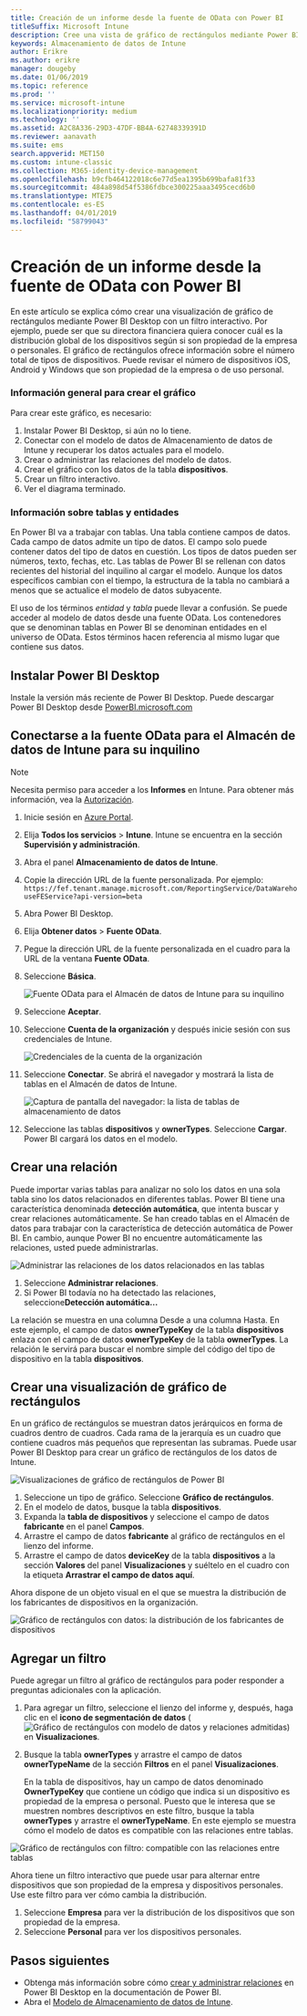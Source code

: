 ```yaml
---
title: Creación de un informe desde la fuente de OData con Power BI
titleSuffix: Microsoft Intune
description: Cree una vista de gráfico de rectángulos mediante Power BI Desktop con un filtro interactivo de la API de Almacenamiento de datos de Intune.
keywords: Almacenamiento de datos de Intune
author: Erikre
ms.author: erikre
manager: dougeby
ms.date: 01/06/2019
ms.topic: reference
ms.prod: ''
ms.service: microsoft-intune
ms.localizationpriority: medium
ms.technology: ''
ms.assetid: A2C8A336-29D3-47DF-BB4A-62748339391D
ms.reviewer: aanavath
ms.suite: ems
search.appverid: MET150
ms.custom: intune-classic
ms.collection: M365-identity-device-management
ms.openlocfilehash: b9cfb464122018c6e77d5ea1395b699bafa81f33
ms.sourcegitcommit: 484a898d54f5386fdbce300225aaa3495cecd6b0
ms.translationtype: MTE75
ms.contentlocale: es-ES
ms.lasthandoff: 04/01/2019
ms.locfileid: "58799043"
---
```

# <a name="create-a-report-from-the-odata-feed-with-power-bi"></a>Creación de un informe desde la fuente de OData con Power BI

En este artículo se explica cómo crear una visualización de gráfico de rectángulos mediante Power BI Desktop con un filtro interactivo. Por ejemplo, puede ser que su directora financiera quiera conocer cuál es la distribución global de los dispositivos según si son propiedad de la empresa o personales. El gráfico de rectángulos ofrece información sobre el número total de tipos de dispositivos. Puede revisar el número de dispositivos iOS, Android y Windows que son propiedad de la empresa o de uso personal.

### <a name="overview-of-creating-the-chart"></a>Información general para crear el gráfico

Para crear este gráfico, es necesario:
1. Instalar Power BI Desktop, si aún no lo tiene.
2. Conectar con el modelo de datos de Almacenamiento de datos de Intune y recuperar los datos actuales para el modelo.
3. Crear o administrar las relaciones del modelo de datos.
4. Crear el gráfico con los datos de la tabla **dispositivos**.
5. Crear un filtro interactivo.
6. Ver el diagrama terminado.

### <a name="a-note-about-tables-and-entities"></a>Información sobre tablas y entidades

En Power BI va a trabajar con tablas. Una tabla contiene campos de datos. Cada campo de datos admite un tipo de datos. El campo solo puede contener datos del tipo de datos en cuestión. Los tipos de datos pueden ser números, texto, fechas, etc. Las tablas de Power BI se rellenan con datos recientes del historial del inquilino al cargar el modelo. Aunque los datos específicos cambian con el tiempo, la estructura de la tabla no cambiará a menos que se actualice el modelo de datos subyacente.

El uso de los términos _entidad_ y _tabla_ puede llevar a confusión. Se puede acceder al modelo de datos desde una fuente OData. Los contenedores que se denominan tablas en Power BI se denominan entidades en el universo de OData. Estos términos hacen referencia al mismo lugar que contiene sus datos.

## <a name="install-power-bi-desktop"></a>Instalar Power BI Desktop

Instale la versión más reciente de Power BI Desktop. Puede descargar Power BI Desktop desde [PowerBI.microsoft.com](https://powerbi.microsoft.com/desktop)

## <a name="connect-to-the-odata-feed-for-the-intune-data-warehouse-for-your-tenant"></a>Conectarse a la fuente OData para el Almacén de datos de Intune para su inquilino

> [!Note]  
> Necesita permiso para acceder a los **Informes** en Intune. Para obtener más información, vea la [Autorización](reports-api-url.md).

1. Inicie sesión en [Azure Portal](https://portal.azure.com).
2. Elija **Todos los servicios** > **Intune**. Intune se encuentra en la sección **Supervisión y administración**.
3. Abra el panel **Almacenamiento de datos de Intune**.
4. Copie la dirección URL de la fuente personalizada. Por ejemplo: `https://fef.tenant.manage.microsoft.com/ReportingService/DataWarehouseFEService?api-version=beta`
5. Abra Power BI Desktop.
6. Elija **Obtener datos** > **Fuente OData**.
7. Pegue la dirección URL de la fuente personalizada en el cuadro para la URL de la ventana **Fuente OData**.
8. Seleccione **Básica**.

    ![Fuente OData para el Almacén de datos de Intune para su inquilino](media/reports-create-01-odatafeed.png)

9. Seleccione **Aceptar**.
10. Seleccione **Cuenta de la organización** y después inicie sesión con sus credenciales de Intune.

    ![Credenciales de la cuenta de la organización](media/reports-create-02-org-account.png)

11. Seleccione **Conectar**. Se abrirá el navegador y mostrará la lista de tablas en el Almacén de datos de Intune.

    ![Captura de pantalla del navegador: la lista de tablas de almacenamiento de datos](media/reports-create-02-loadentities.png)

12. Seleccione las tablas **dispositivos** y **ownerTypes**.  Seleccione **Cargar**. Power BI cargará los datos en el modelo.

## <a name="create-a-relationship"></a>Crear una relación

Puede importar varias tablas para analizar no solo los datos en una sola tabla sino los datos relacionados en diferentes tablas.  Power BI tiene una característica denominada **detección automática**, que intenta buscar y crear relaciones automáticamente. Se han creado tablas en el Almacén de datos para trabajar con la característica de detección automática de Power BI. En cambio, aunque Power BI no encuentre automáticamente las relaciones, usted puede administrarlas.

![Administrar las relaciones de los datos relacionados en las tablas](media/reports-create-03-managerelationships.png)

1. Seleccione **Administrar relaciones**.
2. Si Power BI todavía no ha detectado las relaciones, seleccione**Detección automática...**

La relación se muestra en una columna Desde a una columna Hasta. En este ejemplo, el campo de datos **ownerTypeKey** de la tabla **dispositivos** enlaza con el campo de datos **ownerTypeKey** de la tabla **ownerTypes**. La relación le servirá para buscar el nombre simple del código del tipo de dispositivo en la tabla **dispositivos**.

## <a name="create-a-treemap-visualization"></a>Crear una visualización de gráfico de rectángulos

En un gráfico de rectángulos se muestran datos jerárquicos en forma de cuadros dentro de cuadros. Cada rama de la jerarquía es un cuadro que contiene cuadros más pequeños que representan las subramas. Puede usar Power BI Desktop para crear un gráfico de rectángulos de los datos de Intune.

![Visualizaciones de gráfico de rectángulos de Power BI](media/reports-create-03-treemap.png)

1. Seleccione un tipo de gráfico. Seleccione **Gráfico de rectángulos**.
2. En el modelo de datos, busque la tabla **dispositivos**.
3. Expanda la **tabla de dispositivos** y seleccione el campo de datos **fabricante** en el panel **Campos**.
4. Arrastre el campo de datos **fabricante** al gráfico de rectángulos en el lienzo del informe.
5. Arrastre el campo de datos **deviceKey** de la tabla **dispositivos** a la sección **Valores** del panel **Visualizaciones** y suéltelo en el cuadro con la etiqueta **Arrastrar el campo de datos aquí**.  

Ahora dispone de un objeto visual en el que se muestra la distribución de los fabricantes de dispositivos en la organización.

![Gráfico de rectángulos con datos: la distribución de los fabricantes de dispositivos](media/reports-create-06-treemapwdata.png)

## <a name="add-a-filter"></a>Agregar un filtro

Puede agregar un filtro al gráfico de rectángulos para poder responder a preguntas adicionales con la aplicación.


1. Para agregar un filtro, seleccione el lienzo del informe y, después, haga clic en el **icono de segmentación de datos** (![Gráfico de rectángulos con modelo de datos y relaciones admitidas](media/reports-create-slicer.png)) en **Visualizaciones**.
2. Busque la tabla **ownerTypes** y arrastre el campo de datos **ownerTypeName** de la sección **Filtros** en el panel **Visualizaciones**.  

   En la tabla de dispositivos, hay un campo de datos denominado **OwnerTypeKey** que contiene un código que indica si un dispositivo es propiedad de la empresa o personal. Puesto que le interesa que se muestren nombres descriptivos en este filtro, busque la tabla **ownerTypes** y arrastre el **ownerTypeName**. En este ejemplo se muestra cómo el modelo de datos es compatible con las relaciones entre tablas.

![Gráfico de rectángulos con filtro: compatible con las relaciones entre tablas](media/reports-create-08_ownertype.png)

Ahora tiene un filtro interactivo que puede usar para alternar entre dispositivos que son propiedad de la empresa y dispositivos personales. Use este filtro para ver cómo cambia la distribución.

1. Seleccione **Empresa** para ver la distribución de los dispositivos que son propiedad de la empresa.
2. Seleccione **Personal** para ver los dispositivos personales.

## <a name="next-steps"></a>Pasos siguientes

 - Obtenga más información sobre cómo [crear y administrar relaciones](https://powerbi.microsoft.com/documentation/powerbi-desktop-create-and-manage-relationships/) en Power BI Desktop en la documentación de Power BI.
 - Abra el [Modelo de Almacenamiento de datos de Intune](https://docs.microsoft.com/intune/reports-ref-data-model).
